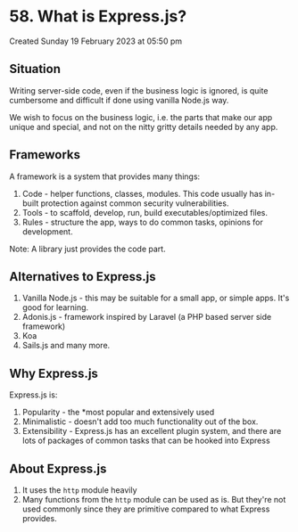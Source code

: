# 58. What is Express.js?
Created Sunday 19 February 2023 at 05:50 pm

## Situation
Writing server-side code, even if the business logic is ignored, is quite cumbersome and difficult if done using vanilla Node.js way.

We wish to focus on the business logic, i.e. the parts that make our app unique and special, and not on the nitty gritty details needed by any app.


## Frameworks
A framework is a system that provides many things:
1. Code - helper functions, classes, modules. This code usually has in-built protection against common security vulnerabilities.
2. Tools - to scaffold, develop, run, build executables/optimized files.
3. Rules - structure the app, ways to do common tasks, opinions for development.

Note: A library just provides the code part.


## Alternatives to Express.js
1. Vanilla Node.js - this may be suitable for a small app, or simple apps. It's good for learning.
2. Adonis.js - framework inspired by Laravel (a PHP based server side framework)
3. Koa
4. Sails.js
and many more.


## Why Express.js
Express.js is:
1. Popularity - the \*most popular and extensively used
2. Minimalistic - doesn't add too much functionality out of the box.
3. Extensibility - Express.js has an excellent plugin system, and there are lots of packages of common tasks that can be hooked into Express


## About Express.js
1. It uses the `http` module heavily
2. Many functions from the `http` module can be used as is. But they're not used commonly since they are primitive compared to what Express provides.